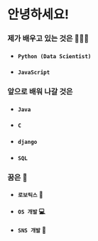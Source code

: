 # 안녕하세요!

### 제가 배우고 있는 것은 🧑🏻‍💻
- #### `Python (Data Scientist)` 
- #### `JavaScript`

### 앞으로 배워 나갈 것은
- #### `Java`
- #### `C`
- #### `django`
- #### `SQL`

### 꿈은 🤔
- #### `로보틱스` 🤖
- #### `OS 개발` 💻
- #### `SNS 개발` 📱
